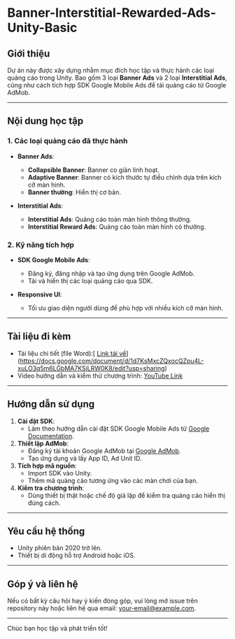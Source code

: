 # Banner-Interstitial-Rewarded-Ads-Unity-Basic

## Giới thiệu
Dự án này được xây dựng nhằm mục đích học tập và thực hành các loại quảng cáo trong Unity. Bao gồm 3 loại **Banner Ads** và 2 loại **Interstitial Ads**, cũng như cách tích hợp SDK Google Mobile Ads để tải quảng cáo từ Google AdMob.

---

## Nội dung học tập
### 1. Các loại quảng cáo đã thực hành
- **Banner Ads**:
  - **Collapsible Banner**: Banner co giãn linh hoạt.
  - **Adaptive Banner**: Banner có kích thước tự điều chỉnh dựa trên kích cỡ màn hình.
  - **Banner thường**: Hiển thị cơ bản.

- **Interstitial Ads**:
  - **Interstitial Ads**: Quảng cáo toàn màn hình thông thường.
  - **Interstitial Reward Ads**: Quảng cáo toàn màn hình có thưởng.

### 2. Kỹ năng tích hợp
- **SDK Google Mobile Ads**:
  - Đăng ký, đăng nhập và tạo ứng dụng trên Google AdMob.
  - Tải và hiển thị các loại quảng cáo qua SDK.
  
- **Responsive UI**:
  - Tối ưu giao diện người dùng để phù hợp với nhiều kích cỡ màn hình.

---

## Tài liệu đi kèm
- Tài liệu chi tiết (file Word):[ [Link tải về](#)](https://docs.google.com/document/d/1d7KsMxcZQxocQZpu4L-xuLO3q5m6LGbMA7KSjLRW0K8/edit?usp=sharing)
- Video hướng dẫn và kiểm thử chương trình: [YouTube Link](#)

---

## Hướng dẫn sử dụng
1. **Cài đặt SDK**: 
   - Làm theo hướng dẫn cài đặt SDK Google Mobile Ads từ [Google Documentation](https://developers.google.com/admob/unity/quick-start).
2. **Thiết lập AdMob**:
   - Đăng ký tài khoản Google AdMob tại [Google AdMob](https://apps.admob.com/).
   - Tạo ứng dụng và lấy App ID, Ad Unit ID.
3. **Tích hợp mã nguồn**:
   - Import SDK vào Unity.
   - Thêm mã quảng cáo tương ứng vào các màn chơi của bạn.
4. **Kiểm tra chương trình**:
   - Dùng thiết bị thật hoặc chế độ giả lập để kiểm tra quảng cáo hiển thị đúng cách.

---

## Yêu cầu hệ thống
- Unity phiên bản 2020 trở lên.
- Thiết bị di động hỗ trợ Android hoặc iOS.

---

## Góp ý và liên hệ
Nếu có bất kỳ câu hỏi hay ý kiến đóng góp, vui lòng mở issue trên repository này hoặc liên hệ qua email: [your-email@example.com](mailto:your-email@example.com).

---

Chúc bạn học tập và phát triển tốt!
